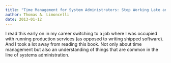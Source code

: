 ```yaml
---
title: "Time Management for System Administrators: Stop Working Late and Start Working Smart"
author: Thomas A. Limoncelli
date: 2013-01-12
---
```


I read this early on in my career switching to a job where I was occupied with running production services (as opposed to writing shipped software). And I took a lot away from reading this book. Not only about time management but also an understanding of things that are common in the line of systems administration. 